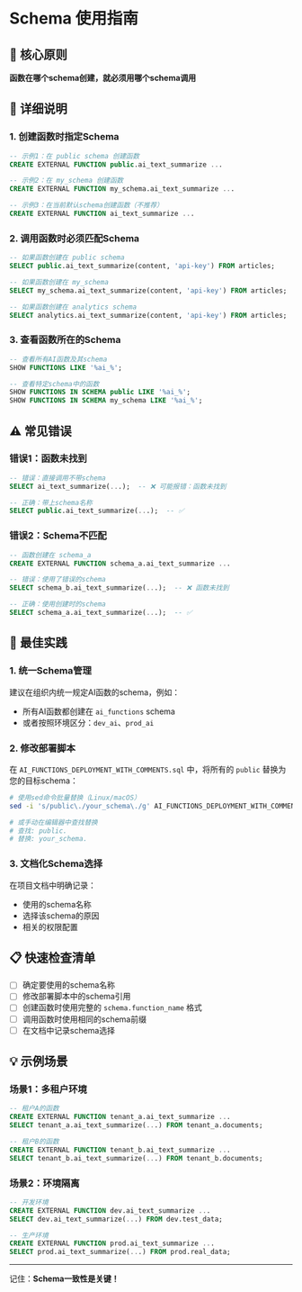 # Schema 使用指南

## 🎯 核心原则

**函数在哪个schema创建，就必须用哪个schema调用**

## 📝 详细说明

### 1. 创建函数时指定Schema

```sql
-- 示例1：在 public schema 创建函数
CREATE EXTERNAL FUNCTION public.ai_text_summarize ...

-- 示例2：在 my_schema 创建函数
CREATE EXTERNAL FUNCTION my_schema.ai_text_summarize ...

-- 示例3：在当前默认schema创建函数（不推荐）
CREATE EXTERNAL FUNCTION ai_text_summarize ...
```

### 2. 调用函数时必须匹配Schema

```sql
-- 如果函数创建在 public schema
SELECT public.ai_text_summarize(content, 'api-key') FROM articles;

-- 如果函数创建在 my_schema
SELECT my_schema.ai_text_summarize(content, 'api-key') FROM articles;

-- 如果函数创建在 analytics schema
SELECT analytics.ai_text_summarize(content, 'api-key') FROM articles;
```

### 3. 查看函数所在的Schema

```sql
-- 查看所有AI函数及其schema
SHOW FUNCTIONS LIKE '%ai_%';

-- 查看特定schema中的函数
SHOW FUNCTIONS IN SCHEMA public LIKE '%ai_%';
SHOW FUNCTIONS IN SCHEMA my_schema LIKE '%ai_%';
```

## ⚠️ 常见错误

### 错误1：函数未找到
```sql
-- 错误：直接调用不带schema
SELECT ai_text_summarize(...);  -- ❌ 可能报错：函数未找到

-- 正确：带上schema名称
SELECT public.ai_text_summarize(...);  -- ✅
```

### 错误2：Schema不匹配
```sql
-- 函数创建在 schema_a
CREATE EXTERNAL FUNCTION schema_a.ai_text_summarize ...

-- 错误：使用了错误的schema
SELECT schema_b.ai_text_summarize(...);  -- ❌ 函数未找到

-- 正确：使用创建时的schema
SELECT schema_a.ai_text_summarize(...);  -- ✅
```

## 🔧 最佳实践

### 1. 统一Schema管理
建议在组织内统一规定AI函数的schema，例如：
- 所有AI函数都创建在 `ai_functions` schema
- 或者按照环境区分：`dev_ai`、`prod_ai`

### 2. 修改部署脚本
在 `AI_FUNCTIONS_DEPLOYMENT_WITH_COMMENTS.sql` 中，将所有的 `public` 替换为您的目标schema：

```bash
# 使用sed命令批量替换（Linux/macOS）
sed -i 's/public\./your_schema\./g' AI_FUNCTIONS_DEPLOYMENT_WITH_COMMENTS.sql

# 或手动在编辑器中查找替换
# 查找: public.
# 替换: your_schema.
```

### 3. 文档化Schema选择
在项目文档中明确记录：
- 使用的schema名称
- 选择该schema的原因
- 相关的权限配置

## 📋 快速检查清单

- [ ] 确定要使用的schema名称
- [ ] 修改部署脚本中的schema引用
- [ ] 创建函数时使用完整的 `schema.function_name` 格式
- [ ] 调用函数时使用相同的schema前缀
- [ ] 在文档中记录schema选择

## 💡 示例场景

### 场景1：多租户环境
```sql
-- 租户A的函数
CREATE EXTERNAL FUNCTION tenant_a.ai_text_summarize ...
SELECT tenant_a.ai_text_summarize(...) FROM tenant_a.documents;

-- 租户B的函数
CREATE EXTERNAL FUNCTION tenant_b.ai_text_summarize ...
SELECT tenant_b.ai_text_summarize(...) FROM tenant_b.documents;
```

### 场景2：环境隔离
```sql
-- 开发环境
CREATE EXTERNAL FUNCTION dev.ai_text_summarize ...
SELECT dev.ai_text_summarize(...) FROM dev.test_data;

-- 生产环境
CREATE EXTERNAL FUNCTION prod.ai_text_summarize ...
SELECT prod.ai_text_summarize(...) FROM prod.real_data;
```

---

记住：**Schema一致性是关键！**
